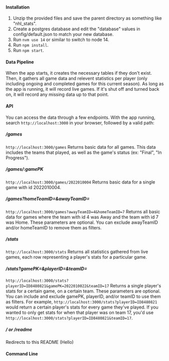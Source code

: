 #### Installation
1. Unzip the provided files and save the parent directory as something like "nhl_stats".
2. Create a postgres database and edit the "database" values in config/default.json to match your new database.
3. Run ```nvm use 14``` or similar to switch to node 14.
4. Run ```npm install```.
5. Run ```npm start```.

#### Data Pipeline
When the app starts, it creates the necessary tables if they don't exist. Then, it gathers all game data and relevent statistics per player (only including ongoing and completed games for this current season). As long as the app is running, it will record live games. If it's shut off and turned back on, it will record any missing data up to that point.

#### API
You can access the data through a few endpoints. With the app running, search ```http://localhost:3000``` in your browser, followed by a valid path:
##### /games
```http://localhost:3000/games```  Returns basic data for all games. This data includes the teams that played, as well as the game's status (ex: "Final", "In Progress").
##### /games/:gamePK
```http://localhost:3000/games/2022010004```  Returns basic data for a single game with id 2022010004.
##### /games?homeTeamID=&awayTeamID=
```http://localhost:3000/games?awayTeamID=4&homeTeamID=7```  Returns all basic data for games where the team with id 4 was Away and the team with id 7 was Home. These parameters are optional. You can exclude awayTeamID and/or homeTeamID to remove them as filters.
##### /stats
```http://localhost:3000/stats``` Returns all statistics gathered from live games, each row representing a player's stats for a particular game.
##### /stats?gamePK=&playerID=&teamID=
```http://localhost:3000/stats?playerID=ID8480821&gamePK=2022010022&teamID=17```  Returns a single player's stats for a certain game, on a certain team. These parameters are optional. You can include and exclude gamePK, playerID, and/or teamID to use them as filters. For example, ```http://localhost:3000/stats?playerID=ID8480821``` would return a certain player's stats for every game they've played. If you wanted to only get stats for when that player was on team 17, you'd use ```http://localhost:3000/stats?playerID=ID8480821&teamID=17```.
##### / or /readme
Redirects to this README (Hello)

#### Command Line

